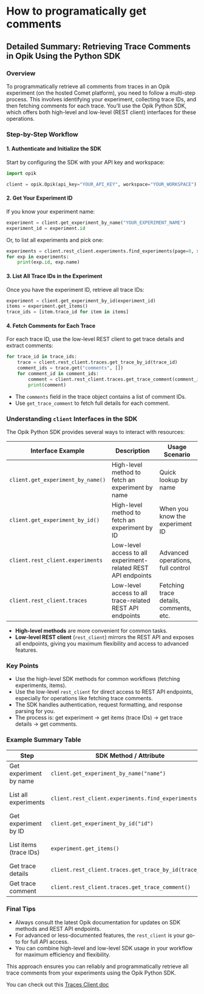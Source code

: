 # How to programatically get comments

## Detailed Summary: Retrieving Trace Comments in Opik Using the Python SDK

### Overview

To programmatically retrieve all comments from traces in an Opik experiment (on the hosted Comet platform), you need to follow a multi-step process. This involves identifying your experiment, collecting trace IDs, and then fetching comments for each trace. You’ll use the Opik Python SDK, which offers both high-level and low-level (REST client) interfaces for these operations.

### Step-by-Step Workflow

#### 1. **Authenticate and Initialize the SDK**

Start by configuring the SDK with your API key and workspace:

```python
import opik

client = opik.Opik(api_key="YOUR_API_KEY", workspace="YOUR_WORKSPACE")
```

#### 2. **Get Your Experiment ID**

If you know your experiment name:

```python
experiment = client.get_experiment_by_name("YOUR_EXPERIMENT_NAME")
experiment_id = experiment.id
```

Or, to list all experiments and pick one:

```python
experiments = client.rest_client.experiments.find_experiments(page=0, size=10)
for exp in experiments:
    print(exp.id, exp.name)
```

#### 3. **List All Trace IDs in the Experiment**

Once you have the experiment ID, retrieve all trace IDs:

```python
experiment = client.get_experiment_by_id(experiment_id)
items = experiment.get_items()
trace_ids = [item.trace_id for item in items]
```

#### 4. **Fetch Comments for Each Trace**

For each trace ID, use the low-level REST client to get trace details and extract comments:

```python
for trace_id in trace_ids:
    trace = client.rest_client.traces.get_trace_by_id(trace_id)
    comment_ids = trace.get("comments", [])
    for comment_id in comment_ids:
        comment = client.rest_client.traces.get_trace_comment(comment_id, trace["id"])
        print(comment)
```

- The `comments` field in the trace object contains a list of comment IDs.
- Use `get_trace_comment` to fetch full details for each comment.

### Understanding `client` Interfaces in the SDK

The Opik Python SDK provides several ways to interact with resources:

| Interface Example                         | Description                                                                                         | Usage Scenario                          |
|--------------------------------------------|-----------------------------------------------------------------------------------------------------|-----------------------------------------|
| `client.get_experiment_by_name()`          | High-level method to fetch an experiment by name                                                    | Quick lookup by name                    |
| `client.get_experiment_by_id()`            | High-level method to fetch an experiment by ID                                                      | When you know the experiment ID         |
| `client.rest_client.experiments`           | Low-level access to all experiment-related REST API endpoints                                       | Advanced operations, full control       |
| `client.rest_client.traces`                | Low-level access to all trace-related REST API endpoints                                            | Fetching trace details, comments, etc.  |

- **High-level methods** are more convenient for common tasks.
- **Low-level REST client** (`rest_client`) mirrors the REST API and exposes all endpoints, giving you maximum flexibility and access to advanced features.

### Key Points

- Use the high-level SDK methods for common workflows (fetching experiments, items).
- Use the low-level `rest_client` for direct access to REST API endpoints, especially for operations like fetching trace comments.
- The SDK handles authentication, request formatting, and response parsing for you.
- The process is: get experiment → get items (trace IDs) → get trace details → get comments.

### Example Summary Table

| Step                      | SDK Method / Attribute                              | Output                        |
|---------------------------|-----------------------------------------------------|-------------------------------|
| Get experiment by name    | `client.get_experiment_by_name("name")`             | Experiment object             |
| List all experiments      | `client.rest_client.experiments.find_experiments()` | List of experiment objects    |
| Get experiment by ID      | `client.get_experiment_by_id("id")`                 | Experiment object             |
| List items (trace IDs)    | `experiment.get_items()`                            | List of items with trace IDs  |
| Get trace details         | `client.rest_client.traces.get_trace_by_id(trace_id)`| Trace object                  |
| Get trace comment         | `client.rest_client.traces.get_trace_comment()`      | Comment object                |

### Final Tips

- Always consult the latest Opik documentation for updates on SDK methods and REST API endpoints.
- For advanced or less-documented features, the `rest_client` is your go-to for full API access.
- You can combine high-level and low-level SDK usage in your workflow for maximum efficiency and flexibility.

This approach ensures you can reliably and programmatically retrieve all trace comments from your experiments using the Opik Python SDK.

You can check out this [Traces Client doc](https://www.comet.com/docs/opik/python-sdk-reference/rest_api/clients/traces.html#opik.rest_api.traces.client.TracesClient.get_trace_by_id)